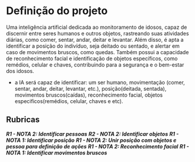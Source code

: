 # Definição do projeto

Uma inteligência artificial dedicada ao monitoramento de idosos, capaz de discernir entre seres humanos e outros objetos, rastreando suas atividades diárias, como comer, sentar, andar, deitar e levantar. Além disso, é apta a identificar a posição do indivíduo, seja deitado ou sentado, e alertar em caso de movimentos bruscos, como quedas. Também possui a capacidade de reconhecimento facial e identificação de objetos específicos, como remédios, celular e chaves, contribuindo para a segurança e o bem-estar dos idosos.

- a IA será capaz de identificar: um ser humano, movimentação (comer, sentar, andar, deitar, levantar, etc.), posição(deitada, sentada), movimentos bruscos(caídas), reconhecimento facial, objetos especificos(remédios, celular, chaves e etc).

## Rubricas

***R1 - NOTA 2: Identificar pessoas***
***R2 - NOTA 2: Identificar objetos***
***R1 - NOTA 1: Identificar posição***
***R1 - NOTA 2: Unir posição com objetos e pessoa para definição de ações***
***R1 - NOTA 2: Reconhecimento facial***
***R1 - NOTA 1: Identificar movimentos bruscos***

